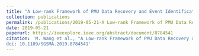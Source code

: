 ```yaml
---
title: "A Low-rank Framework of PMU Data Recovery and Event Identification"
collection: publications
permalink: /publications/2019-05-21-A Low-rank Framework of PMU Data Recovery and Event Identification  
date: 2019-05-21
paperurl: https://ieeexplore.ieee.org/abstract/document/8784541
citation: 'M. Wang et al., "A Low-rank Framework of PMU Data Recovery and Event Identification," 2019 International Conference on Smart Grid Synchronized Measurements and Analytics (SGSMA), College Station, TX, USA, 2019, pp. 1-9.
doi: 10.1109/SGSMA.2019.8784541'
---
```


 
